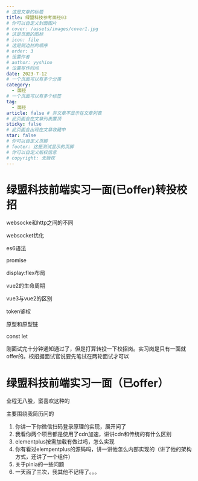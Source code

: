 ```yaml
---
# 这是文章的标题
title: 绿盟科技参考面经03
# 你可以自定义封面图片
# cover: /assets/images/cover1.jpg
# 这是页面的图标
# icon: file
# 这是侧边栏的顺序
# order: 3
# 设置作者
# author: yyshino
# 设置写作时间
date: 2023-7-12
# 一个页面可以有多个分类
category:
  - 面经
# 一个页面可以有多个标签
tag:
  - 面经
article: false # 非文章不显示在文章列表
# 此页面会在文章列表置顶
sticky: false
# 此页面会出现在文章收藏中
star: false
# 你可以自定义页脚
# footer: 这是测试显示的页脚
# 你可以自定义版权信息
# copyright: 无版权
---
```


# 绿盟科技前端实习一面(已offer)转投校招

websocke和http之间的不同

websocket优化

es6语法

promise

display:flex布局

vue2的生命周期

vue3与vue2的区别

token鉴权

原型和原型链

const let

刚面试完十分钟通知通过了，但是打算转投一下校招岗。实习岗是只有一面就offer的。校招据面试官说要先笔试在两轮面试才可以



# 绿盟科技前端实习一面（已offer）

全程无八股，蛮喜欢这种的

主要围绕我简历问的

1. 你讲一下你微信扫码登录原理的实现，展开问了
2. 我看你两个项目都是使用了cdn加速，讲讲cdn和传统的有什么区别
3. elementplus按需加载有做过吗，怎么实现
4. 你有看过elempentplus的源码吗，讲一讲他怎么内部实现的（讲了他的架构方式，还讲了一个组件）
5. 关于pinia的一些问题
6. 一天面了三次，我其他不记得了。。。